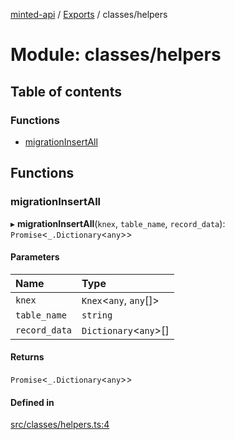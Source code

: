 [minted-api](../README.md) / [Exports](../modules.md) / classes/helpers

# Module: classes/helpers

## Table of contents

### Functions

- [migrationInsertAll](classes_helpers.md#migrationinsertall)

## Functions

### migrationInsertAll

▸ **migrationInsertAll**(`knex`, `table_name`, `record_data`): `Promise`<`_.Dictionary`<`any`\>\>

#### Parameters

| Name | Type |
| :------ | :------ |
| `knex` | `Knex`<`any`, `any`[]\> |
| `table_name` | `string` |
| `record_data` | `Dictionary`<`any`\>[] |

#### Returns

`Promise`<`_.Dictionary`<`any`\>\>

#### Defined in

[src/classes/helpers.ts:4](https://github.com/ianzepp/minted-api-ts/blob/4ef4443/src/classes/helpers.ts#L4)
